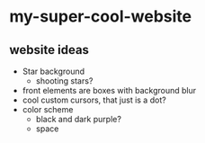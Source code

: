 # my-super-cool-website

## website ideas

- Star background
  - shooting stars?
- front elements are boxes with background blur
- cool custom cursors, that just is a dot?
- color scheme
  - black and dark purple?
  - space
  